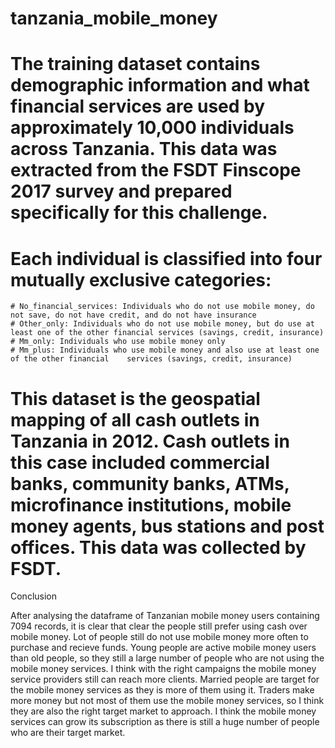 # tanzania_mobile_money

# The training dataset contains demographic information and what financial services are used by approximately 10,000 individuals across Tanzania. This data was extracted from the FSDT Finscope 2017 survey and prepared specifically for this challenge.

# Each individual is classified into four mutually exclusive categories:

    # No_financial_services: Individuals who do not use mobile money, do not save, do not have credit, and do not have insurance
    # Other_only: Individuals who do not use mobile money, but do use at least one of the other financial services (savings, credit, insurance)
    # Mm_only: Individuals who use mobile money only
    # Mm_plus: Individuals who use mobile money and also use at least one of the other financial    services (savings, credit, insurance)

# This dataset is the geospatial mapping of all cash outlets in Tanzania in 2012. Cash outlets in this case included commercial banks, community banks, ATMs, microfinance institutions, mobile money agents, bus stations and post offices. This data was collected by FSDT.

Conclusion

After analysing the dataframe of Tanzanian mobile money users containing 7094 records, it is clear that clear the people still prefer using cash over mobile money. Lot of people still do not use mobile money more often to purchase and recieve funds.
Young people are active mobile money users than old people, so they still a large number of people who are not using the mobile money services. I think with the right campaigns the mobile money service providers still can reach more clients.
Married people are target for the mobile money services as they is more of them using it. Traders make more money but not most of them use the mobile money services, so I think they are also the right target market to approach. I think the mobile money services can grow its subscription as there is still a huge number of people who are their target market.
